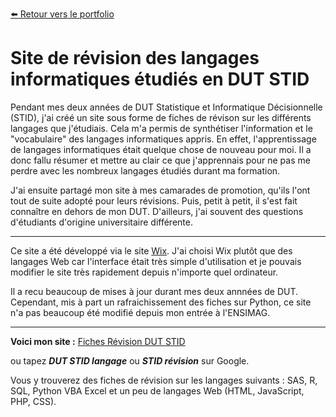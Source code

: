 [:arrow_left: Retour vers le portfolio](https://github.com/ThibaultLanthiez/Portfolio)

# Site de révision des langages informatiques étudiés en DUT STID

Pendant mes deux années de DUT Statistique et Informatique Décisionnelle (STID), j'ai créé un site sous forme de fiches de révison sur les différents langages que j'étudiais. Cela m'a permis de synthétiser l'information et le "vocabulaire" des langages informatiques appris. En effet, l'apprentissage de langages informatiques était quelque chose de nouveau pour moi. Il a donc fallu résumer et mettre au clair ce que j'apprennais pour ne pas me perdre avec les nombreux langages étudiés durant ma formation. 

J'ai ensuite partagé mon site à mes camarades de promotion, qu'ils l'ont tout de suite adopté pour leurs révisions. Puis, petit à petit, il s'est fait connaître en dehors de mon DUT. D'ailleurs, j'ai souvent des questions d'étudiants d'origine universitaire différente. 

-------

Ce site a été développé via le site [Wix](https://fr.wix.com/). J'ai choisi Wix plutôt que des langages Web car l'interface était très simple d'utilisation et je pouvais modifier le site très rapidement depuis n'importe quel ordinateur.

Il a recu beaucoup de mises à jour durant mes deux annnées de DUT. Cependant, mis à part un rafraichissement des fiches sur Python, ce site n'a pas beaucoup été modifié depuis mon entrée à l'ENSIMAG. 

-------

**Voici mon site :** [Fiches Révision DUT STID](https://revisioninformatique.wixsite.com/stid)

ou tapez ***DUT STID langage*** ou ***STID révision*** sur Google.

Vous y trouverez des fiches de révision sur les langages suivants : SAS, R, SQL, Python VBA Excel et un peu de langages Web (HTML, JavaScript, PHP, CSS).
